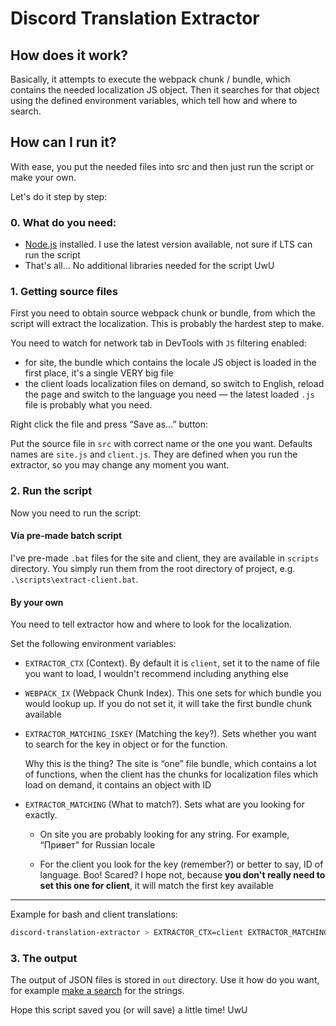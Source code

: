 # Discord Translation Extractor

## How does it work?

Basically, it attempts to execute the webpack chunk / bundle, which contains the needed localization JS object. Then it searches for that object using the defined environment variables, which tell how and where to search.

## How can I run it?

With ease, you put the needed files into src and then just run the script or make your own.

Let's do it step by step:

### 0. What do you need:

- [Node.js](https://nodejs.org/) installed. I use the latest version available, not sure if LTS can run the script
- That's all… No additional libraries needed for the script UwU

### 1. Getting source files

First you need to obtain source webpack chunk or bundle, from which the script will extract the localization. This is probably the hardest step to make.

You need to watch for network tab in DevTools with `JS` filtering enabled:

- for site, the bundle which contains the locale JS object is loaded in the first place, it's a single VERY big file
- the client loads localization files on demand, so switch to English, reload the page and switch to the language you need — the latest loaded `.js` file is probably what you need.

Right click the file and press “Save as...” button:

Put the source file in `src` with correct name or the one you want. Defaults names are `site.js` and `client.js`. They are defined when you run the extractor, so you may change any moment you want.

### 2. Run the script

Now you need to run the script:

#### Via pre-made batch script

I've pre-made `.bat` files for the site and client, they are available in `scripts` directory. You simply run them from the root directory of project, e.g. `.\scripts\extract-client.bat`.

#### By your own

You need to tell extractor how and where to look for the localization.

Set the following environment variables:

- `EXTRACTOR_CTX` (Context). By default it is `client`, set it to the name of file you want to load, I wouldn't recommend including anything else
- `WEBPACK_IX` (Webpack Chunk Index). This one sets for which bundle you would lookup up. If you do not set it, it will take the first bundle chunk available
- `EXTRACTOR_MATCHING_ISKEY` (Matching the key?). Sets whether you want to search for the key in object or for the function.

  Why this is the thing? The site is “one” file bundle, which contains a lot of functions, when the client has the chunks for localization files which load on demand, it contains an object with ID
- `EXTRACTOR_MATCHING` (What to match?). Sets what are you looking for exactly.

  - On site you are probably looking for any string. For example, “Привет” for Russian locale

  - For the client you look for the key (remember?) or better to say, ID of language. Boo! Scared? I hope not, because **you don't really need to set this one for client**, it will match the first key available

---

Example for bash and client translations:

```bash
discord-translation-extractor > EXTRACTOR_CTX=client EXTRACTOR_MATCHING_ISKEY=true nodejs ./extractor.js
```

### 3. The output

The output of JSON files is stored in `out` directory. Use it how do you want, for example [make a search](https://discord-contrib.github.io/ru-i18n-issues/search.html) for the strings. 

Hope this script saved you (or will save) a little time! UwU